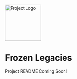 <p align="left">
  <img src="Z_Scope_Processing/docs/logo-echo-explore-combine-wbg.png" alt="Project Logo" height="120">
  <span style="font-size:2em; vertical-align: middle;"></span>
</p>

# Frozen Legacies

Project README Coming Soon!
